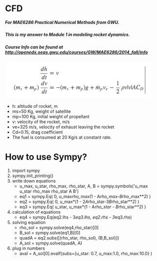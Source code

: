 # CFD
##### For MAE6286 Practical Numerical Methods from GWU.
##### This is my answer to Module 1 in modeling rocket dynamics.
##### Course Info can be found at http://openedx.seas.gwu.edu/courses/GW/MAE6286/2014_fall/info

![Alt Text](https://github.com/gzshao/CFD/blob/master/equation.png)

* h: altitude of rocket, m
* ms=50 Kg, weight of satellite
* mp=100 Kg, initial weight of propellant
* v: velocity of the rocket, m/s
* ve=325 m/s, velocity of exhaust leaving the rocket
* Cd=0.15, drag coefficient
* The fuel is consumed at 20 Kg/s at constant rate.


# How to use Sympy?
1.  import sympy
2.  sympy.init_printing()
3.  write down equations
    *   u_max, u_star, rho_max, rho_star, A, B = sympy.symbols('u_max u_star rho_max rho_star A B')
    *   eq1 = sympy.Eq( 0, u_max*rho_max*(1 - A*rho_max-B*rho_max**2) )
    *   eq2 = sympy.Eq( 0, u_max*(1 - 2*A*rho_star-3*B*rho_star**2) )
    *   eq3 = sympy.Eq( u_star, u_max*(1 - A*rho_star - B*rho_star**2) )
4.  calculation of equations
    *   eq4 = sympy.Eq(eq2.lhs - 3*eq3.lhs, eq2.rhs - 3*eq3.rhs)
5.  solving equation
    *   rho_sol = sympy.solve(eq4,rho_star)[0]
    *   B_sol = sympy.solve(eq1,B)[0]
    *   quadA = eq2.subs([(rho_star, rho_sol), (B,B_sol)])
    *   A_sol = sympy.solve(quadA, A)
6.  plug in numbers
    *   aval = A_sol[0].evalf(subs={u_star: 0.7, u_max:1.0, rho_max:10.0} )
